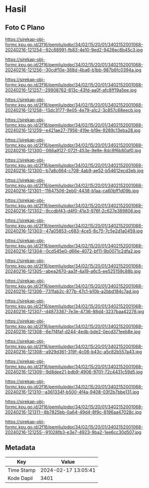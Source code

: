 # Hasil

## Foto C Plano

https://sirekap-obj-formc.kpu.go.id/2f16/pemilu/pdpr/34/02/15/20/01/3402152001068-20240216-121254--92c68991-fb83-4e10-9ed2-9426ec8b45c3.jpg

https://sirekap-obj-formc.kpu.go.id/2f16/pemilu/pdpr/34/02/15/20/01/3402152001068-20240216-121256--30cdf10e-368d-4ba6-b1bb-987b6fc0394a.jpg

https://sirekap-obj-formc.kpu.go.id/2f16/pemilu/pdpr/34/02/15/20/01/3402152001068-20240216-121257--29808762-813c-43fd-aa0f-afc8ff19a5ee.jpg

https://sirekap-obj-formc.kpu.go.id/2f16/pemilu/pdpr/34/02/15/20/01/3402152001068-20240216-121258--13dc3177-9e05-4e79-a1c2-3c857c68eecb.jpg

https://sirekap-obj-formc.kpu.go.id/2f16/pemilu/pdpr/34/02/15/20/01/3402152001068-20240216-121259--e421ae27-7956-419e-b19e-9289c13eba28.jpg

https://sirekap-obj-formc.kpu.go.id/2f16/pemilu/pdpr/34/02/15/20/01/3402152001068-20240216-121300--066a9127-072f-453e-9e9e-8dc9f6b80af0.jpg

https://sirekap-obj-formc.kpu.go.id/2f16/pemilu/pdpr/34/02/15/20/01/3402152001068-20240216-121300--b7a8c664-c708-4ab9-ae52-b54612ecd3eb.jpg

https://sirekap-obj-formc.kpu.go.id/2f16/pemilu/pdpr/34/02/15/20/01/3402152001068-20240216-121301--11647506-2eb0-4438-b1aa-ca60bff1d09b.jpg

https://sirekap-obj-formc.kpu.go.id/2f16/pemilu/pdpr/34/02/15/20/01/3402152001068-20240216-121302--9ccdbf43-d4f0-41e3-976f-2c627e389806.jpg

https://sirekap-obj-formc.kpu.go.id/2f16/pemilu/pdpr/34/02/15/20/01/3402152001068-20240216-121303--47a05853-c683-4ce5-8c75-7c5e2d1a0459.jpg

https://sirekap-obj-formc.kpu.go.id/2f16/pemilu/pdpr/34/02/15/20/01/3402152001068-20240216-121304--0cd545e0-d66e-4072-bf11-9b0071c2dfa2.jpg

https://sirekap-obj-formc.kpu.go.id/2f16/pemilu/pdpr/34/02/15/20/01/3402152001068-20240216-121305--abea2670-aa3f-4a19-a6c5-ee525159c88b.jpg

https://sirekap-obj-formc.kpu.go.id/2f16/pemilu/pdpr/34/02/15/20/01/3402152001068-20240216-121306--731fab2c-877b-47c1-b10b-a2bbd184c7ad.jpg

https://sirekap-obj-formc.kpu.go.id/2f16/pemilu/pdpr/34/02/15/20/01/3402152001068-20240216-121307--d4873387-7e3e-4736-88d4-3237baa42278.jpg

https://sirekap-obj-formc.kpu.go.id/2f16/pemilu/pdpr/34/02/15/20/01/3402152001068-20240216-121308--6e7f4faf-d244-4edb-bde2-0ecd371eeb8e.jpg

https://sirekap-obj-formc.kpu.go.id/2f16/pemilu/pdpr/34/02/15/20/01/3402152001068-20240216-121308--a929d361-319f-4c08-b43c-a5c82b557a43.jpg

https://sirekap-obj-formc.kpu.go.id/2f16/pemilu/pdpr/34/02/15/20/01/3402152001068-20240216-121309--9d8dee21-bdb9-4906-9701-72c4431c59d5.jpg

https://sirekap-obj-formc.kpu.go.id/2f16/pemilu/pdpr/34/02/15/20/01/3402152001068-20240216-121310--a361334f-b500-4f4a-9408-03f2b7bbe131.jpg

https://sirekap-obj-formc.kpu.go.id/2f16/pemilu/pdpr/34/02/15/20/01/3402152001068-20240216-121311--8b7825bb-0a64-49d4-8f9c-8196aa47028c.jpg

https://sirekap-obj-formc.kpu.go.id/2f16/pemilu/pdpr/34/02/15/20/01/3402152001068-20240216-121255--91028fb3-e3e7-4923-9ba2-1ee6cc30d507.jpg


## Metadata

| Key        | Value               |
| ---------- | ------------------- |
| Time Stamp | 2024-02-17 13:05:41 |
| Kode Dapil | 3401                |



